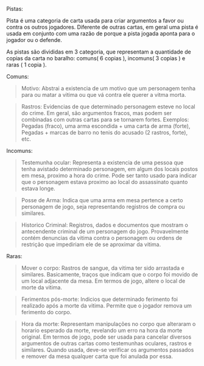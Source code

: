   Pistas:

  Pista é uma categoria de carta usada para criar argumentos a favor ou contra  os outros jogadores. Diferente de outras cartas, em geral uma pista é usada em conjunto com uma razão de porque a pista jogada aponta para o jogador ou o defende.

  As pistas são divididas em 3 categoria, que representam a quantidade de copias da carta no baralho: comuns( 6 copias ), incomuns( 3 copias ) e raras ( 1 copia ).

  Comuns:

  >Motivo: Abstrai a existencia de um motivo que um personagem tenha para ou matar
  a vitima ou que vá contra ele querer a vitma morta.

  >Rastros: Evidencias de que determinado personagem esteve no local do crime. Em geral, são argumentos fracos, mas podem ser combinadas com outras cartas para se tornarem fortes. Exemplos: Pegadas (fraco), uma arma escondida + uma carta de arma (forte), Pegadas + marcas de barro no tenis do acusado (2 rastros, forte), etc.


  Incomuns:

  >Testemunha ocular: Representa a existencia de uma pessoa que tenha avistado
  determinado personagem, em algum dos locais postos em mesa, proximo a hora do crime. Pode ser tanto usado para indicar que o personagem estava proximo ao local do assassinato quanto estava longe.

  > Posse de Arma: Indica que uma arma em mesa pertence a certo personagem de  jogo, seja representando registros de compra ou similares.

  > Historico Criminal: Registros, dados e documentos que mostram o antecendente criminal de um personagem do jogo. Provavelmente contém denuncias da vitima contra o personagem ou ordens de restrição que impediriam ele de se aproximar da vitima.


  Raras:

  >Mover o corpo: Rastros de sangue, da vitima ter sido arrastada e similares. Basicamente, traços que indicam que o corpo foi movido de um local adjacente da mesa. Em termos de jogo, altere o local de morte da vitima.

  >Ferimentos pós-morte: Indicios que determinado ferimento foi realizado após a morte da vitima. Permite que o jogador remova um ferimento do corpo.

  >Hora da morte: Representam manipulações no corpo que alteraram o horario esperado da morte, revelando um erro na hora da morte original. Em termos de jogo, pode ser usada para cancelar diversos argumentos de outras cartas como testemunhas oculares, rastros e similares. Quando usada, deve-se verificar os argumentos passados e remover da mesa qualquer carta que foi anulada por essa.
